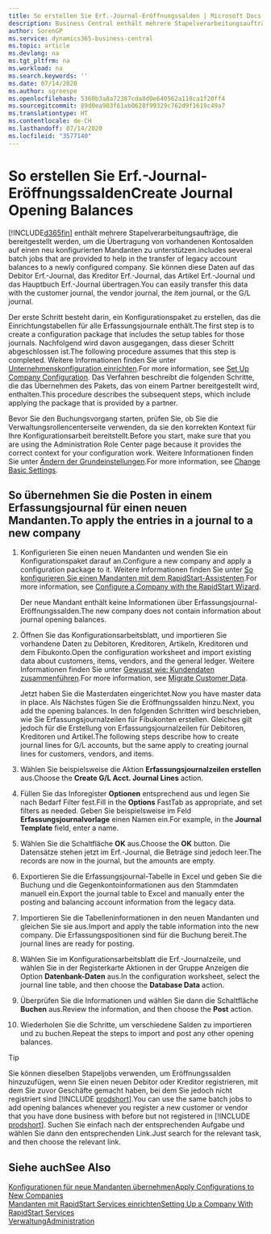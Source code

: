 ```yaml
---
title: So erstellen Sie Erf.-Journal-Eröffnungssalden | Microsoft Docs
description: Business Central enthält mehrere Stapelverarbeitungsaufträge, die bereitgestellt werden, um die Übertragung von vorhandenen Kontosalden auf einen neu konfigurierten Mandanten zu unterstützen. Sie können diese Daten mithilfe von Buch.-Blatt-Buchungen einfach übertragen.
author: SorenGP
ms.service: dynamics365-business-central
ms.topic: article
ms.devlang: na
ms.tgt_pltfrm: na
ms.workload: na
ms.search.keywords: ''
ms.date: 07/14/2020
ms.author: sgroespe
ms.openlocfilehash: 5360b3a8a72387cda8d0e640562a118ca1f20ff4
ms.sourcegitcommit: 89d0ea903f61ab0628f99329c762d9f1619c49a7
ms.translationtype: HT
ms.contentlocale: de-CH
ms.lasthandoff: 07/14/2020
ms.locfileid: "3577140"
---
```

# <a name="create-journal-opening-balances"></a><span data-ttu-id="86549-104">So erstellen Sie Erf.-Journal-Eröffnungssalden</span><span class="sxs-lookup"><span data-stu-id="86549-104">Create Journal Opening Balances</span></span>

[!INCLUDE[d365fin](includes/d365fin_md.md)] <span data-ttu-id="86549-105">enthält mehrere Stapelverarbeitungsaufträge, die bereitgestellt werden, um die Übertragung von vorhandenen Kontosalden auf einen neu konfigurierten Mandanten zu unterstützen.</span><span class="sxs-lookup"><span data-stu-id="86549-105">includes several batch jobs that are provided to help in the transfer of legacy account balances to a newly configured company.</span></span> <span data-ttu-id="86549-106">Sie können diese Daten auf das Debitor Erf.-Journal, das Kreditor Erf.-Journal, das Artikel Erf.-Journal und das Hauptbuch Erf.-Journal übertragen.</span><span class="sxs-lookup"><span data-stu-id="86549-106">You can easily transfer this data with the customer journal, the vendor journal, the item journal, or the G/L journal.</span></span>

<span data-ttu-id="86549-107">Der erste Schritt besteht darin, ein Konfigurationspaket zu erstellen, das die Einrichtungstabellen für alle Erfassungsjournale enthält.</span><span class="sxs-lookup"><span data-stu-id="86549-107">The first step is to create a configuration package that includes the setup tables for those journals.</span></span> <span data-ttu-id="86549-108">Nachfolgend wird davon ausgegangen, dass dieser Schritt abgeschlossen ist.</span><span class="sxs-lookup"><span data-stu-id="86549-108">The following procedure assumes that this step is completed.</span></span> <span data-ttu-id="86549-109">Weitere Informationen finden Sie unter [Unternehmenskonfiguration einrichten](admin-set-up-company-configuration.md).</span><span class="sxs-lookup"><span data-stu-id="86549-109">For more information, see [Set Up Company Configuration](admin-set-up-company-configuration.md).</span></span> <span data-ttu-id="86549-110">Das Verfahren beschreibt die folgenden Schritte, die das Übernehmen des Pakets, das von einem Partner bereitgestellt wird, enthalten.</span><span class="sxs-lookup"><span data-stu-id="86549-110">This procedure describes the subsequent steps, which include applying the package that is provided by a partner.</span></span>  

<span data-ttu-id="86549-111">Bevor Sie den Buchungsvorgang starten, prüfen Sie, ob Sie die Verwaltungsrollencenterseite verwenden, da sie den korrekten Kontext für Ihre Konfigurationsarbeit bereitstellt.</span><span class="sxs-lookup"><span data-stu-id="86549-111">Before you start, make sure that you are using the Administration Role Center page because it provides the correct context for your configuration work.</span></span> <span data-ttu-id="86549-112">Weitere Informationen finden Sie unter [Ändern der Grundeinstellungen](ui-change-basic-settings.md).</span><span class="sxs-lookup"><span data-stu-id="86549-112">For more information, see [Change Basic Settings](ui-change-basic-settings.md).</span></span>

## <a name="to-apply-the-entries-in-a-journal-to-a-new-company"></a><span data-ttu-id="86549-113">So übernehmen Sie die Posten in einem Erfassungsjournal für einen neuen Mandanten.</span><span class="sxs-lookup"><span data-stu-id="86549-113">To apply the entries in a journal to a new company</span></span>

1. <span data-ttu-id="86549-114">Konfigurieren Sie einen neuen Mandanten und wenden Sie ein Konfigurationspaket darauf an.</span><span class="sxs-lookup"><span data-stu-id="86549-114">Configure a new company and apply a configuration package to it.</span></span> <span data-ttu-id="86549-115">Weitere Informationen finden Sie unter [So konfigurieren Sie einen Mandanten mit dem RapidStart-Assistenten](admin-how-to-configure-a-company-with-the-rapidstart-wizard.md).</span><span class="sxs-lookup"><span data-stu-id="86549-115">For more information, see [Configure a Company with the RapidStart Wizard](admin-how-to-configure-a-company-with-the-rapidstart-wizard.md).</span></span>  

    <span data-ttu-id="86549-116">Der neue Mandant enthält keine Informationen über Erfassungsjournal-Eröffnungssalden.</span><span class="sxs-lookup"><span data-stu-id="86549-116">The new company does not contain information about journal opening balances.</span></span>  

2. <span data-ttu-id="86549-117">Öffnen Sie das Konfigurationsarbeitsblatt, und importieren Sie vorhandene Daten zu Debitoren, Kreditoren, Artikeln, Kreditoren und dem Fibukonto.</span><span class="sxs-lookup"><span data-stu-id="86549-117">Open the configuration worksheet and import existing data about customers, items, vendors, and the general ledger.</span></span> <span data-ttu-id="86549-118">Weitere Informationen finden Sie unter [Gewusst wie: Kundendaten zusammenführen](admin-migrate-customer-data.md).</span><span class="sxs-lookup"><span data-stu-id="86549-118">For more information, see [Migrate Customer Data](admin-migrate-customer-data.md).</span></span>  

    <span data-ttu-id="86549-119">Jetzt haben Sie die Masterdaten eingerichtet.</span><span class="sxs-lookup"><span data-stu-id="86549-119">Now you have master data in place.</span></span> <span data-ttu-id="86549-120">Als Nächstes fügen Sie die Eröffnungssalden hinzu.</span><span class="sxs-lookup"><span data-stu-id="86549-120">Next, you add the opening balances.</span></span> <span data-ttu-id="86549-121">In den folgenden Schritten wird beschrieben, wie Sie Erfassungsjournalzeilen für Fibukonten erstellen. Gleiches gilt jedoch für die Erstellung von Erfassungsjournalzeilen für Debitoren, Kreditoren und Artikel.</span><span class="sxs-lookup"><span data-stu-id="86549-121">The following steps describe how to create journal lines for G/L accounts, but the same apply to creating journal lines for customers, vendors, and items.</span></span>  
3. <span data-ttu-id="86549-122">Wählen Sie beispielsweise die Aktion **Erfassungsjournalzeilen erstellen** aus.</span><span class="sxs-lookup"><span data-stu-id="86549-122">Choose the **Create G/L Acct. Journal Lines** action.</span></span>  
4. <span data-ttu-id="86549-123">Füllen Sie das Inforegister **Optionen** entsprechend aus und legen Sie nach Bedarf Filter fest.</span><span class="sxs-lookup"><span data-stu-id="86549-123">Fill in the **Options** FastTab as appropriate, and set filters as needed.</span></span> <span data-ttu-id="86549-124">Geben Sie beispielsweise im Feld **Erfassungsjournalvorlage** einen Namen ein.</span><span class="sxs-lookup"><span data-stu-id="86549-124">For example, in the **Journal Template** field, enter a name.</span></span>  
5. <span data-ttu-id="86549-125">Wählen Sie die Schaltfläche **OK** aus.</span><span class="sxs-lookup"><span data-stu-id="86549-125">Choose the **OK** button.</span></span> <span data-ttu-id="86549-126">Die Datensätze stehen jetzt im Erf.-Journal, die Beträge sind jedoch leer.</span><span class="sxs-lookup"><span data-stu-id="86549-126">The records are now in the journal, but the amounts are empty.</span></span>  
6. <span data-ttu-id="86549-127">Exportieren Sie die Erfassungsjournal-Tabelle in Excel und geben Sie die Buchung und die Gegenkontoinformationen aus den Stammdaten manuell ein.</span><span class="sxs-lookup"><span data-stu-id="86549-127">Export the journal table to Excel and manually enter the posting and balancing account information from the legacy data.</span></span>
7. <span data-ttu-id="86549-128">Importieren Sie die Tabelleninformationen in den neuen Mandanten und gleichen Sie sie aus.</span><span class="sxs-lookup"><span data-stu-id="86549-128">Import and apply the table information into the new company.</span></span> <span data-ttu-id="86549-129">Die Erfassungspositionen sind für die Buchung bereit.</span><span class="sxs-lookup"><span data-stu-id="86549-129">The journal lines are ready for posting.</span></span>  
8. <span data-ttu-id="86549-130">Wählen Sie im Konfigurationsarbeitsblatt die Erf.-Journalzeile, und wählen Sie in der Registerkarte Aktionen in der Gruppe Anzeigen die Option **Datenbank-Daten** aus.</span><span class="sxs-lookup"><span data-stu-id="86549-130">In the configuration worksheet, select the journal line table, and then choose the **Database Data** action.</span></span>  
9. <span data-ttu-id="86549-131">Überprüfen Sie die Informationen und wählen Sie dann die Schaltfläche **Buchen** aus.</span><span class="sxs-lookup"><span data-stu-id="86549-131">Review the information, and then choose the **Post** action.</span></span>  
10. <span data-ttu-id="86549-132">Wiederholen Sie die Schritte, um verschiedene Salden zu importieren und zu buchen.</span><span class="sxs-lookup"><span data-stu-id="86549-132">Repeat the steps to import and post any other opening balances.</span></span>  

> [!TIP]
> <span data-ttu-id="86549-133">Sie können dieselben Stapeljobs verwenden, um Eröffnungssalden hinzuzufügen, wenn Sie einen neuen Debitor oder Kreditor registrieren, mit dem Sie zuvor Geschäfte gemacht haben, bei dem Sie jedoch nicht registriert sind [!INCLUDE [prodshort](includes/prodshort.md)].</span><span class="sxs-lookup"><span data-stu-id="86549-133">You can use the same batch jobs to add opening balances whenever you register a new customer or vendor that you have done business with before but not registered in [!INCLUDE [prodshort](includes/prodshort.md)].</span></span> <span data-ttu-id="86549-134">Suchen Sie einfach nach der entsprechenden Aufgabe und wählen Sie dann den entsprechenden Link.</span><span class="sxs-lookup"><span data-stu-id="86549-134">Just search for the relevant task, and then choose the relevant link.</span></span>

## <a name="see-also"></a><span data-ttu-id="86549-135">Siehe auch</span><span class="sxs-lookup"><span data-stu-id="86549-135">See Also</span></span>

[<span data-ttu-id="86549-136">Konfigurationen für neue Mandanten übernehmen</span><span class="sxs-lookup"><span data-stu-id="86549-136">Apply Configurations to New Companies</span></span>](admin-apply-configuration-to-new-companies.md)  
[<span data-ttu-id="86549-137">Mandanten mit RapidStart Services einrichten</span><span class="sxs-lookup"><span data-stu-id="86549-137">Setting Up a Company With RapidStart Services</span></span>](admin-set-up-a-company-with-rapidstart.md)  
[<span data-ttu-id="86549-138">Verwaltung</span><span class="sxs-lookup"><span data-stu-id="86549-138">Administration</span></span>](admin-setup-and-administration.md)  
